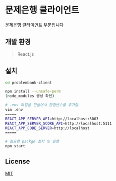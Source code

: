 # 문제은행 클라이언트

문제은행 클라이언트 부분입니다

## 개발 환경
> React.js

## 설치
```bash
cd problembank-client 

npm install --unsafe-perm
(node_modules 생성 확인)

# .env 파일을 만들어서 환경변수를 추가함
vim .env 
=====
REACT_APP_SERVER_API=http://localhost:3003
REACT_APP_SERVER_SCORE_API=http://localhost:5111
REACT_APP_CODE_SERVER=http://localhost
=====

# 필요한 packge 설치 및 실행
npm start

```
## License
[MIT](https://choosealicense.com/licenses/mit/)
